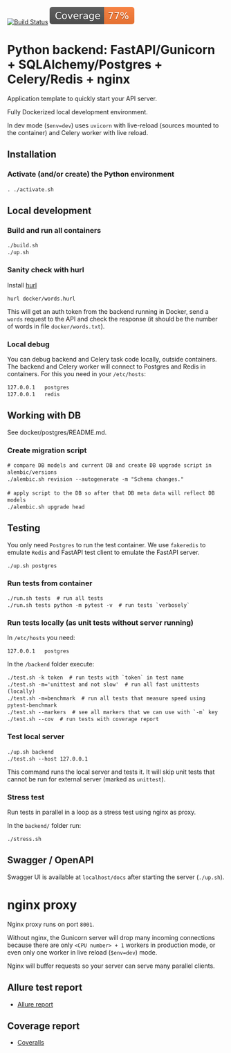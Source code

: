 [![Build Status](https://github.com/andgineer/fastapi-celery/workflows/ci/badge.svg)](https://github.com/andgineer/fastapi-celery/actions)
[![Coverage](https://raw.githubusercontent.com/andgineer/fastapi-celery/python-coverage-comment-action-data/badge.svg)](https://htmlpreview.github.io/?https://github.com/andgineer/fastapi-celery/blob/python-coverage-comment-action-data/htmlcov/index.html)
# Python backend: FastAPI/Gunicorn + SQLAlchemy/Postgres + Celery/Redis + nginx

Application template to quickly start your API server.

Fully Dockerized local development environment.

In dev mode (`$env=dev`) uses `uvicorn` with live-reload (sources mounted to the
container) and Celery worker with live reload.

## Installation

### Activate (and/or create) the Python environment

```
. ./activate.sh
```

## Local development

### Build and run all containers

```console
./build.sh
./up.sh
```

### Sanity check with hurl

Install [hurl](https://hurl.dev/)

    hurl docker/words.hurl

This will get an auth token from the backend running in Docker, send a `words` request to the API and check the response
(it should be the number of words in file `docker/words.txt`).

### Local debug

You can debug backend and Celery task code locally, outside containers.
The backend and Celery worker will connect to Postgres and Redis in containers.
For this you need in your `/etc/hosts`:

    127.0.0.1   postgres
    127.0.0.1   redis

## Working with DB

See docker/postgres/README.md.

### Create migration script

```console
# compare DB models and current DB and create DB upgrade script in alembic/versions
./alembic.sh revision --autogenerate -m "Schema changes."

# apply script to the DB so after that DB meta data will reflect DB models
./alembic.sh upgrade head
```

## Testing

You only need `Postgres` to run the test container.
We use `fakeredis` to emulate `Redis` and FastAPI test client to emulate the FastAPI server.

```console
./up.sh postgres
```

### Run tests from container

```console
./run.sh tests  # run all tests
./run.sh tests python -m pytest -v  # run tests `verbosely`
```

### Run tests locally (as unit tests without server running)

In `/etc/hosts` you need:

    127.0.0.1   postgres

In the `/backend` folder execute:

```console
./test.sh -k token  # run tests with `token` in test name
./test.sh -m='unittest and not slow'  # run all fast unittests (locally)
./test.sh -m=benchmark  # run all tests that measure speed using pytest-benchmark
./test.sh --markers  # see all markers that we can use with `-m` key
./test.sh --cov  # run tests with coverage report
```

### Test local server

```console
./up.sh backend
./test.sh --host 127.0.0.1
```

This command runs the local server and tests it.
It will skip unit tests that cannot be run for external server (marked as `unittest`).

### Stress test

Run tests in parallel in a loop as a stress test using nginx as proxy.

In the `backend/` folder run:
```console
./stress.sh
```

## Swagger / OpenAPI

Swagger UI is available at `localhost/docs` after starting the server (`./up.sh`).

# nginx proxy

Nginx proxy runs on port `8001`.

Without nginx, the Gunicorn server will drop many incoming connections
because there are only `<CPU number> + 1` workers in production mode,
or even only one worker in live reload (`$env=dev`) mode.

Nginx will buffer requests so your server can serve many parallel clients.

## Allure test report

* [Allure report](https://andgineer.github.io/fastapi-celery/builds/tests/)

## Coverage report
* [Coveralls](https://coveralls.io/github/andgineer/fastapi-celery)

